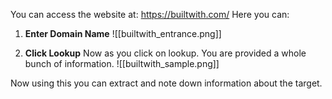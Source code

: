 
You can access the website at: https://builtwith.com/
Here you can:

1. **Enter Domain Name**
	![[builtwith_entrance.png]]
	
2. **Click Lookup**
	Now as you click on lookup. You are provided a whole bunch of information.
	![[builtwith_sample.png]]


Now using this you can extract and note down information about the target.